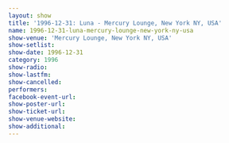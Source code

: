 ```yaml
---
layout: show
title: '1996-12-31: Luna - Mercury Lounge, New York NY, USA'
name: 1996-12-31-luna-mercury-lounge-new-york-ny-usa
show-venue: 'Mercury Lounge, New York NY, USA'
show-setlist: 
show-date: 1996-12-31
category: 1996
show-radio: 
show-lastfm: 
show-cancelled: 
performers: 
facebook-event-url: 
show-poster-url: 
show-ticket-url: 
show-venue-website: 
show-additional: 
---
```


